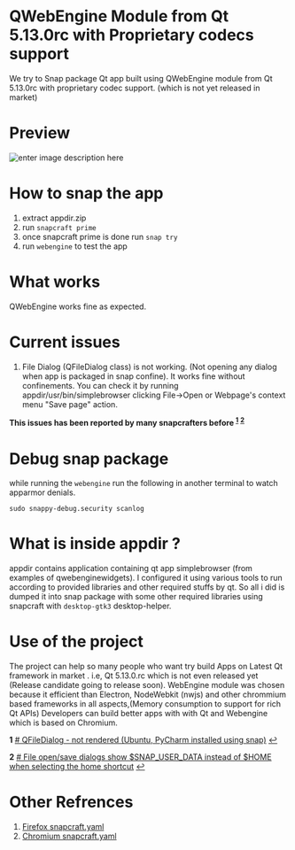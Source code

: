 # QWebEngine Module from Qt 5.13.0rc with Proprietary codecs support
We try to Snap package Qt app built using QWebEngine module from Qt 5.13.0rc with proprietary codec support. (which is not yet released in market)

# Preview
![enter image description here](https://pbs.twimg.com/media/D8dvylyUEAE_pJa.jpg:large)

# How to snap the app

 1. extract appdir.zip 
 2. run `snapcraft prime`
 3. once snapcraft prime is done run `snap try`
 4. run `webengine` to test the app

# What works
QWebEngine works fine as expected.

# Current issues

 1. File Dialog (QFileDialog class) is not working. (Not opening any dialog when app is packaged in snap confine). It works fine without confinements. You can check it by running appdir/usr/bin/simplebrowser clicking File->Open or Webpage's context menu "Save page" action.

**This issues has been reported by many snapcrafters before  <sup id="a1">[1](#f1)</sup>  <sup id="a2">[2](#f2)</sup>**

# Debug snap package
while running the `webengine` run the following in another terminal to watch apparmor denials.

    sudo snappy-debug.security scanlog

# What is inside appdir ?
appdir contains application containing qt app simplebrowser (from examples of qwebenginewidgets).
I configured it using various tools to run according to provided libraries and other required stuffs by qt.
So all i did is dumped it into snap package with some other required libraries using snapcraft with `desktop-gtk3` desktop-helper.

# Use of the project
The project can help so many people who want try build Apps on Latest Qt framework in market . i.e, Qt 5.13.0.rc which is not even released yet (Release candidate going to release soon). 
WebEngine module was chosen because it efficient than Electron, NodeWebkit (nwjs) and other chrommium based frameworks in all aspects,(Memory consumption to support for rich Qt APIs)
Developers can build better apps with with Qt and Webengine which is based on Chromium.

 

<b id="f1">1</b> [# QFileDialog - not rendered (Ubuntu, PyCharm installed using snap)](https://github.com/ubuntu/snapcraft-desktop-helpers/issues/167) [↩](#a1)

<b id="f2">2</b> [# File open/save dialogs show $SNAP_USER_DATA instead of $HOME when selecting the home shortcut](https://bugreports.qt.io/browse/PYSIDE-912) [↩](#a2)

# Other Refrences
 1. [Firefox snapcraft.yaml](https://github.com/mozilla/gecko-dev/blob/master/taskcluster/docker/firefox-snap/snapcraft.yaml.in)
 2. [Chromium snapcraft.yaml](https://git.launchpad.net/~chromium-team/chromium-browser/+git/snap-from-source/tree/snapcraft.yaml?h=stable)

